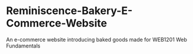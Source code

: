 # Reminiscence-Bakery-E-Commerce-Website
An e-commerce website introducing baked goods made for WEB1201 Web Fundamentals
